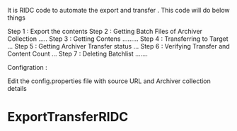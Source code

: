 It is RIDC code to automate the export and transfer .
This code will do below things

Step 1 : Export the contents 
Step 2 : Getting Batch Files of Archiver Collection  .....
Step 3 : Getting Contens .........
Step 4 : Transferring to Target ...
Step 5 : Getting Archiver Transfer status  ...
Step 6 : Verifying  Transfer and Content Count  ...
Step 7 : Deleting Batchlist .......


Configration :

Edit the config.properties file with source  URL and Archiver collection details 


# ExportTransferRIDC
